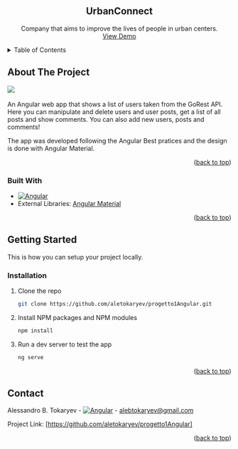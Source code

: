 <a name="readme-top"></a>




<!-- PROJECT LOGO -->
<br />
<div align="center">

<h2 align="center">UrbanConnect</h2>

  <p align="center">
    Company that aims to improve the lives of people in urban centers.
    <br />
    <a href="https://fascinating-quokka-8f8ad1.netlify.app/">View Demo</a>
  </p>
</div>



<!-- TABLE OF CONTENTS -->
<details>
  <summary>Table of Contents</summary>
  <ol>
    <li>
      <a href="#about-the-project">About The Project</a>
      <ul>
        <li><a href="#built-with">Built With</a></li>
      </ul>
    </li>
    <li>
      <a href="#getting-started">Getting Started</a>
      <ul>
        <li><a href="#installation">Installation</a></li>
      </ul>
    </li>
    <li><a href="#contact">Contact</a></li>
  </ol>
</details>



<!-- ABOUT THE PROJECT -->
## About The Project

<img src="https://i.imgur.com/U955Li8.png">
<br></br>
An Angular web app that shows a list of users taken from the GoRest API. Here you can manipulate and delete users and user posts, get a list of all posts and show comments. You can also add new users, posts and comments!

The app was developed following the Angular Best pratices and the design is done with Angular Material. 
<p align="right">(<a href="#readme-top">back to top</a>)</p>



### Built With

* [![Angular][Angular.io]][Angular-url]
* External Libraries: <a href="https://material.angular.io">Angular Material</a>

<p align="right">(<a href="#readme-top">back to top</a>)</p>



<!-- GETTING STARTED -->
## Getting Started

This is how you can setup your project locally.

### Installation

1. Clone the repo
   ```sh
   git clone https://github.com/aletokaryev/progetto1Angular.git
   ```
2. Install NPM packages and NPM modules
   ```sh
   npm install
   ```
2. Run a dev server to test the app
   ```sh
   ng serve
   ```
<p align="right">(<a href="#readme-top">back to top</a>)</p>


<!-- CONTACT -->
## Contact

Alessandro B. Tokaryev - [![Angular][linkedin-shield]][linkedin-url] - alebtokaryev@gmail.com

Project Link: [https://github.com/aletokaryev/progetto1Angular]

<p align="right">(<a href="#readme-top">back to top</a>)</p>



[linkedin-shield]: https://img.shields.io/badge/-LinkedIn-black.svg?style=for-the-badge&logo=linkedin&colorB=555
[linkedin-url]: https://www.linkedin.com/in/aletokaryev/
[Angular.io]: https://img.shields.io/badge/Angular-DD0031?style=for-the-badge&logo=angular&logoColor=white
[Angular-url]: https://angular.io/
